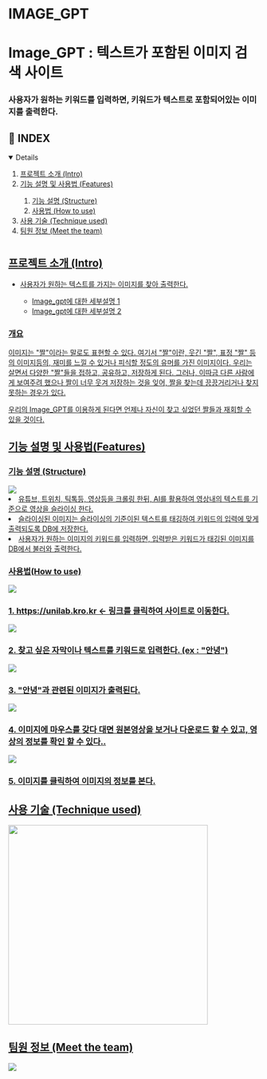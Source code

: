 # IMAGE_GPT

# Image_GPT : 텍스트가 포함된 이미지 검색 사이트

### 사용자가 원하는 키워드를 입력하면, 키워드가 텍스트로 포함되어있는 이미지를 출력한다.

## 📝 INDEX

<details open = "open">
  <ol>
    <li><a href="#Intro"> 프로젝트 소개 (Intro) </li>
    <li><a href="#Features"> 기능 설명 및 사용법 (Features) </li>
      <ol>
        <li><a href="#Structure"> 기능 설명 (Structure) </li>
        <li><a href="#How to use"> 사용법 (How to use) </li>
      </ol>
    <li><a href="#Technique used"> 사용 기술 (Technique used) </li>
    <li><a href="#Meet the team"> 팀원 정보 (Meet the team) </li>
  </ol>
</details>

#

<h2 id = "Intro"> 프로젝트 소개 (Intro)</h2>
<ul>
  <li>사용자가 원하는 텍스트를 가지는 이미지를 찾아 출력한다.</li>
  <ul>
    <li>Image_gpt에 대한 세부설명 1</li>
    <li>Image_gpt에 대한 세부설명 2</li>
  </ul>
</ul>

### 개요
이미지는 "짤"이라는 말로도 표현할 수 있다. 여기서 "짤"이란, 웃긴 "짤", 표정 "짤" 등의 이미지등의, 재미를 느낄 수 있거나 피식할 정도의 유머를 가진 이미지이다.
우리는 살면서 다양한 "짤"들을 접하고, 공유하고, 저장하게 된다. 그러나, 이따금 다른 사람에게 보여주려 했으나 짤이 너무 웃겨 저장하는 것을 잊어, 짤을 찾는데 끙끙거리거나 찾지 못하는 경우가 있다.

우리의 Image_GPT를 이용하게 된다면 언제나 자신이 찾고 싶었던 짤들과 재회할 수 있을 것이다.

<h2 id = "Features"> 기능 설명 및 사용법(Features) </h2>
<h3 id = "Structure"> 기능 설명 (Structure) </h3>
<img src = "https://github.com/Jun0zo/IMAGE-GPT/assets/127472783/54cf7b6f-e98e-4f66-bde7-75588b336936.png")
<ul>
  <li>유튜브, 트위치, 틱톡등, 영상등을 크롤링 한뒤, AI를 활용하여 영상내의 텍스트를 기준으로 영상을 슬라이싱 한다.</li>
  <li>슬라이싱된 이미지는 슬라이싱의 기준이된 텍스트를 태깅하여 키워드의 입력에 맞게 출력되도록 DB에 저장한다.</li>
  <li>사용자가 원하는 이미지의 키워드를 입력하면, 입력받은 키워드가 태깅된 이미지를 DB에서 불러와 출력한다.</li>
</ul>

<h3 id = "How to use"> 사용법(How to use) </h3>
<img src = "https://github.com/Jun0zo/IMAGE-GPT/assets/127472783/4cb747c6-dfbb-49f6-8eaa-f08a77c18ab7.png">

<h3><a href = "https://unilab.kro.kr">1. https://unilab.kro.kr <- 링크를 클릭하여 사이트로 이동한다.</h3>
<img src = "https://github.com/Jun0zo/IMAGE-GPT/assets/127472783/40a7a2f3-f6c2-4c8c-9ee5-e7d6dde590b0.png">
<h3>2. 찾고 싶은 자막이나 텍스트를 키워드로 입력한다. (ex : "안녕")</h3>
<img src = "https://github.com/Jun0zo/IMAGE-GPT/assets/127472783/98da84d0-53a6-4036-b087-50bc18b22bae.png">
<h3>3. "안녕"과 관련된 이미지가 출력된다. </h3>
<img src = "https://github.com/Jun0zo/IMAGE-GPT/assets/127472783/d0c4a4ee-a23a-4c62-8dc1-76c63b263da7.png">
<h3>4. 이미지에 마우스를 갖다 대면 원본영상을 보거나 다운로드 할 수 있고, 영상의 정보를 확인 할 수 있다..</h3>
<img src = "https://github.com/Jun0zo/IMAGE-GPT/assets/127472783/ac1bf85a-ad53-494b-ae22-5dd126610396.png">
<h3>5. 이미지를 클릭하여 이미지의 정보를 본다.</h3>




  
<h2 id = "Technique used"> 사용 기술 (Technique used) </h2>
<img src = "https://github.com/Jun0zo/IMAGE-GPT/assets/127472783/8447a3fc-cc66-445d-a849-ebd67bd35497.png" width = "400" height = "400">
  
<h2 id = "Meet the team"> 팀원 정보 (Meet the team) </h2>
<img src = "https://github.com/Jun0zo/IMAGE-GPT/assets/127472783/2b472bcf-5141-4d5c-ba98-13628cd672ba.png">
    
    
    
    
    
    
    
    
    
    
    
    
    
    
    
    
    
    
    
    
    
    
    
    
    
    
    
